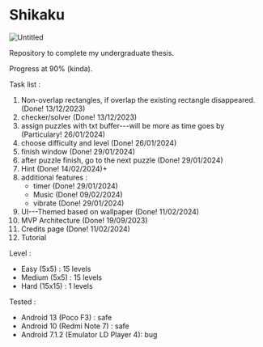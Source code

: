 # Shikaku
  ![Untitled](https://github.com/ajiajaa/Shikaku/assets/95739606/38f1716b-49ed-41ed-a8b0-7c0b6b6cc4e2)

Repository to complete my undergraduate thesis.

Progress at 90% (kinda).

Task list :
1. Non-overlap rectangles, if overlap the existing rectangle disappeared. (Done! 13/12/2023)
2. checker/solver (Done! 13/12/2023)
3. assign puzzles with txt buffer---will be more as time goes by (Particulary! 26/01/2024)
4. choose difficulty and level (Done! 26/01/2024)
5. finish window (Done! 29/01/2024)
6. after puzzle finish, go to the next puzzle (Done! 29/01/2024)
7. Hint (Done! 14/02/2024)+
8. additional features :
     - timer (Done! 29/01/2024)
     - Music (Done! 09/02/2024)
     - vibrate (Done! 29/01/2024)
9. UI---Themed based on wallpaper (Done! 11/02/2024)
10. MVP Architecture (Done! 19/09/2023)
11. Credits page (Done! 11/02/2024)
12. Tutorial

Level :
- Easy (5x5) : 15 levels
- Medium (5x5) : 15 levels
- Hard (15x15) : 1 levels

Tested :
- Android 13 (Poco F3) : safe
- Android 10 (Redmi Note 7) : safe
- Android 7.1.2 (Emulator LD Player 4): bug
